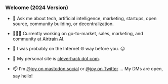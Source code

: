 ### Welcome (2024 Version)

- 💬 Ask me about tech, artificial intelligence, marketing, startups, open source, community building, or decentralization.

- 👩🏻‍💻 Currently working on go-to-market, sales, marketing, and community at <a href="https://airtrain.ai">Airtrain AI</a>. 

- 📜 I was probably on the Internet 🌐 way before you. 😉

- 🔗 My personal site is <a rel="me" href="https://cleverhack.com" target="_blank">cleverhack dot com</a>. 

- 📫 I'm <a rel="me" href="https://mastodon.social/@joy" target="_blank">@joy on mastodon.social</a> or <a rel="me" href="https://twitter.com/joy" target="_blank">@joy on Twitter</a> ... My DMs are open, say hello!









<!--
**joylarkin/joylarkin** is a ✨ _special_ ✨ repository because its `README.md` (this file) appears on your GitHub profile.

Here are some ideas to get you started:


-->
